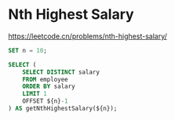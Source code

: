 # Nth Highest Salary

https://leetcode.cn/problems/nth-highest-salary/

```sql
SET n = 10;

SELECT (
    SELECT DISTINCT salary
    FROM employee
    ORDER BY salary
    LIMIT 1
    OFFSET ${n}-1
) AS getNthHighestSalary(${n});
```
